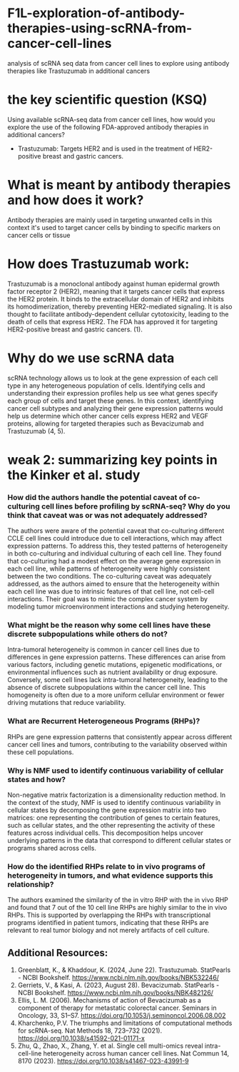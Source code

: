 # F1L-exploration-of-antibody-therapies-using-scRNA-from-cancer-cell-lines
analysis of scRNA seq data from cancer cell lines to explore using antibody therapies like Trastuzumab <!-- and Bevacizumab -->in additional cancers


# the key scientific question (KSQ)
Using available scRNA-seq data from cancer cell lines, how would you explore the use of the following FDA-approved antibody therapies in additional cancers?
- Trastuzumab: Targets HER2 and is used in the treatment of HER2-positive breast and gastric cancers.
<!-- - Bevacizumab: Targets VEGF and is used for a variety of cancers, including colorectal, lung, glioblastoma, breast, liver, and kidney cancer.-->

# What is meant by antibody therapies and how does it work?
Antibody therapies are mainly used in targeting unwanted cells in this context it's used to target cancer cells by binding to specific markers on cancer cells or tissue 

# How does Trastuzumab work:
Trastuzumab is a monoclonal antibody against human epidermal growth factor receptor 2 (HER2), meaning that it targets cancer cells that express the HER2 protein. It binds to the extracellular domain of HER2 and inhibits its homodimerization, thereby preventing HER2-mediated signaling. It is also thought to facilitate antibody-dependent cellular cytotoxicity, leading to the death of cells that express HER2. The FDA has approved it for targeting HER2-positive breast and gastric cancers. (1).
<!--# how does Bevacizumab work:
Bevacizumab is a monoclonal antibody against vascular endothelial growth factor A (VEGFA). VEGF helps cancer grow blood vessels, so Bevacizumab acts by inhibiting tumor growth through multiple mechanisms, including preventing the formation of new blood vessels (angiogenesis inhibition), inducing regression of newly formed vasculature, and normalizing abnormal tumor blood vessels to improve the delivery of cytotoxic agents. It is FDA-approved for glioblastoma, cervical cancer, colorectal cancer, non-squamous non-small cell lung cancer (NSCLC), ovarian, kidney, and liver cancer(2, 3).-->

# Why do we use scRNA data 
scRNA technology allows us to look at the gene expression of each cell type in any heterogeneous population of cells. Identifying cells and understanding their expression profiles help us see what genes specify each group of cells and target these genes. In this context, identifying cancer cell subtypes and analyzing their gene expression patterns would help us determine which other cancer cells express HER2 and VEGF proteins, allowing for targeted therapies such as Bevacizumab and Trastuzumab (4, 5).


# weak 2: summarizing key points in the  Kinker et al. study 
### How did the authors handle the potential caveat of co-culturing cell lines before profiling by scRNA-seq? Why do you think that caveat was or was not adequately addressed?
The authors were aware of the potential caveat that co-culturing different CCLE cell lines could introduce due to cell interactions, which may affect expression patterns. To address this, they tested patterns of heterogeneity in both co-culturing and individual culturing of each cell line. They found that co-culturing had a modest effect on the average gene expression in each cell line, while patterns of heterogeneity were highly consistent between the two conditions. The co-culturing caveat was adequately addressed, as the authors aimed to ensure that the heterogeneity within each cell line was due to intrinsic features of that cell line, not cell-cell interactions. Their goal was to mimic the complex cancer system by modeling tumor microenvironment interactions and studying heterogeneity.
### What might be the reason why some cell lines have these discrete subpopulations while others do not?
Intra-tumoral heterogeneity is common in cancer cell lines due to differences in gene expression patterns. These differences can arise from various factors, including genetic mutations, epigenetic modifications, or environmental influences such as nutrient availability or drug exposure. Conversely, some cell lines lack intra-tumoral heterogeneity, leading to the absence of discrete subpopulations within the cancer cell line. This homogeneity is often due to a more uniform cellular environment or fewer driving mutations that reduce variability.
### What are Recurrent Heterogeneous Programs (RHPs)?
RHPs are gene expression patterns that consistently appear across different cancer cell lines and tumors, contributing to the variability observed within these cell populations.
### Why is NMF used to identify continuous variability of cellular states and how?
Non-negative matrix factorization is a dimensionality reduction method. In the context of the study, NMF is used to identify continuous variability in cellular states by decomposing the gene expression matrix into two matrices: one representing the contribution of genes to certain features, such as cellular states, and the other representing the activity of these features across individual cells. This decomposition helps uncover underlying patterns in the data that correspond to different cellular states or programs shared across cells.
### How do the identified RHPs relate to in vivo programs of heterogeneity in tumors, and what evidence supports this relationship?
The authors examined the similarity of the in vitro RHP with the in vivo RHP and found that 7 out of the 10 cell line RHPs are highly similar to the in vivo RHPs. This is supported by overlapping the RHPs with transcriptional programs identified in patient tumors, indicating that these RHPs are relevant to real tumor biology and not merely artifacts of cell culture.



## Additional Resources:
1. Greenblatt, K., & Khaddour, K. (2024, June 22). Trastuzumab. StatPearls - NCBI Bookshelf. https://www.ncbi.nlm.nih.gov/books/NBK532246/
2. Gerriets, V., & Kasi, A. (2023, August 28). Bevacizumab. StatPearls - NCBI Bookshelf. https://www.ncbi.nlm.nih.gov/books/NBK482126/
3. Ellis, L. M. (2006). Mechanisms of action of Bevacizumab as a component of therapy for metastatic colorectal cancer. Seminars in Oncology, 33, S1–S7. https://doi.org/10.1053/j.seminoncol.2006.08.002
4. Kharchenko, P.V. The triumphs and limitations of computational methods for scRNA-seq. Nat Methods 18, 723–732 (2021). https://doi.org/10.1038/s41592-021-01171-x
5. Zhu, Q., Zhao, X., Zhang, Y. et al. Single cell multi-omics reveal intra-cell-line heterogeneity across human cancer cell lines. Nat Commun 14, 8170 (2023). https://doi.org/10.1038/s41467-023-43991-9
